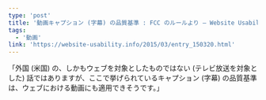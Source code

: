 ```yaml
---
type: 'post'
title: '動画キャプション (字幕) の品質基準 : FCC のルールより — Website Usability Info'
tags:
  - '動画'
link: 'https://website-usability.info/2015/03/entry_150320.html'
---
```

「外国 (米国) の、しかもウェブを対象としたものではない (テレビ放送を対象とした) 話ではありますが、ここで挙げられているキャプション (字幕) の品質基準は、ウェブにおける動画にも適用できそうです。」